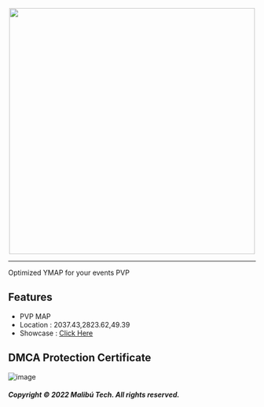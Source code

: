 <div id="header" align="center">
  <img src="https://dunb17ur4ymx4.cloudfront.net/wysiwyg/1041307/8e4340ff55eed07c77cf504b2139d0fa6c01b64f.png" width="500"/>
</div>

---

Optimized YMAP for your events PVP


## Features

- PVP MAP
- Location : 2037.43,2823.62,49.39 
- Showcase : [Click Here](https://www.youtube.com/watch?v=WoWbLm_bSic)

## DMCA Protection Certificate
![image](https://cdn.discordapp.com/attachments/1045063739738705940/1045072605914349679/image.png)

##### Copyright © 2022 Malibú Tech. All rights reserved.
